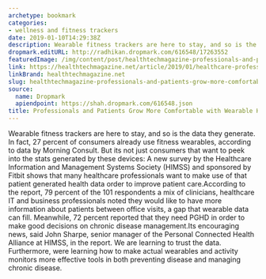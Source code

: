 ```yaml
---
archetype: bookmark
categories:
- wellness and fitness trackers
date: 2019-01-10T14:29:38Z
description: Wearable fitness trackers are here to stay, and so is the data they generate.
dropmark.editURL: http://radhikan.dropmark.com/616548/17263552
featuredImage: /img/content/post/healthtechmagazine-professionals-and-patients-grow-more-comfortable-with-wearable-health-data.JPG
link: https://healthtechmagazine.net/article/2019/01/healthcare-professionals-and-patients-grow-more-comfortable-wearable-data
linkBrand: healthtechmagazine.net
slug: healthtechmagazine-professionals-and-patients-grow-more-comfortable-with-wearable-health-data
source:
  name: Dropmark
  apiendpoint: https://shah.dropmark.com/616548.json
title: Professionals and Patients Grow More Comfortable with Wearable Health Data
---
```

Wearable fitness trackers are here to stay, and so is the data they generate. In fact, 27 percent of consumers already use fitness wearables, according to data by Morning Consult. But its not just consumers that want to peek into the stats generated by these devices: A new survey by the Healthcare Information and Management Systems Society (HIMSS) and sponsored by Fitbit shows that many healthcare professionals want to make use of that patient generated health data order to improve patient care.According to the report, 79 percent of the 101 respondents a mix of clinicians, healthcare IT and business professionals noted they would like to have more information about patients between office visits, a gap that wearable data can fill. Meanwhile, 72 percent reported that they need PGHD in order to make good decisions on chronic disease management.Its encouraging news, said John Sharpe, senior manager of the Personal Connected Health Alliance at HIMSS, in the report. We are learning to trust the data. Furthermore, were learning how to make actual wearables and activity monitors more effective tools in both preventing disease and managing chronic disease.

